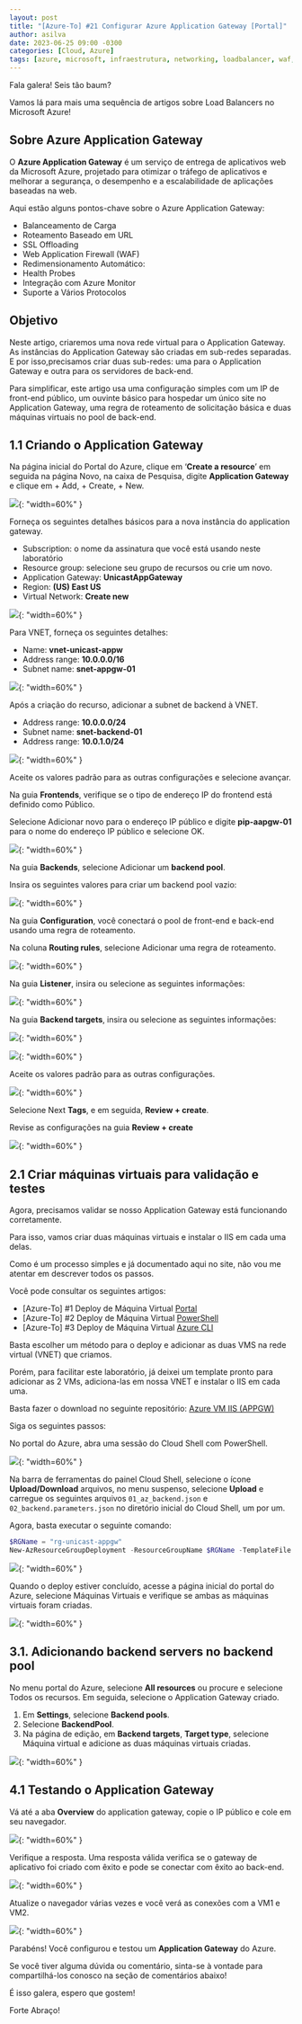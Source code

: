 ```yaml
---
layout: post
title: "[Azure-To] #21 Configurar Azure Application Gateway [Portal]"
author: asilva
date: 2023-06-25 09:00 -0300
categories: [Cloud, Azure]
tags: [azure, microsoft, infraestrutura, networking, loadbalancer, waf, gateway, applicationgateway]
---
```


Fala galera! Seis tão baum?

Vamos lá para mais uma sequência de artigos sobre Load Balancers no Microsoft Azure!

## **Sobre Azure Application Gateway**

O **Azure Application Gateway** é um serviço de entrega de aplicativos web da Microsoft Azure, projetado para otimizar o tráfego de aplicativos e melhorar a segurança, o desempenho e a escalabilidade de aplicações baseadas na web.

Aqui estão alguns pontos-chave sobre o Azure Application Gateway:

- Balanceamento de Carga
- Roteamento Baseado em URL
- SSL Offloading
- Web Application Firewall (WAF)
- Redimensionamento Automático:
- Health Probes
- Integração com Azure Monitor
- Suporte a Vários Protocolos

## **Objetivo**

Neste artigo, criaremos uma nova rede virtual para o Application Gateway. As instâncias do Application Gateway são criadas em sub-redes separadas. E por isso,precisamos criar duas sub-redes: uma para o Application Gateway e outra para os servidores de back-end.

Para simplificar, este artigo usa uma configuração simples com um IP de front-end público, um ouvinte básico para hospedar um único site no Application Gateway, uma regra de roteamento de solicitação básica e duas máquinas virtuais no pool de back-end.

## **1.1 Criando o Application Gateway**

Na página inicial do Portal do Azure, clique em ‘**Create a resource**’ em seguida na página Novo, na caixa de Pesquisa, digite **Application Gateway** e clique em + Add, + Create, + New.

![](/assets/img/73/appgw01.png){: "width=60%" }

Forneça os seguintes detalhes básicos para a nova instância do application gateway.

- Subscription: o nome da assinatura que você está usando neste laboratório
- Resource group: selecione seu grupo de recursos ou crie um novo.
- Application Gateway: **UnicastAppGateway**
- Region: **(US) East US**
- Virtual Network: **Create new**

![](/assets/img/73/appgw02.png){: "width=60%" }

Para VNET, forneça os seguintes detalhes:

- Name: **vnet-unicast-appw**
- Address range: **10.0.0.0/16**
- Subnet name: **snet-appgw-01**

![](/assets/img/73/appgw03.png){: "width=60%" }

Após a criação do recurso, adicionar a subnet de backend à VNET.

- Address range: **10.0.0.0/24**
- Subnet name: **snet-backend-01**
- Address range: **10.0.1.0/24**

![](/assets/img/73/appgw04.png){: "width=60%" }

Aceite os valores padrão para as outras configurações e selecione avançar.

Na guia **Frontends**, verifique se o tipo de endereço IP do frontend está definido como Público.

Selecione Adicionar novo para o endereço IP público e digite **pip-aapgw-01** para o nome do endereço IP público e selecione OK.

![](/assets/img/73/appgw05.png){: "width=60%" }

Na guia **Backends**, selecione Adicionar um **backend pool**.

Insira os seguintes valores para criar um backend pool vazio:

![](/assets/img/73/appgw06.png){: "width=60%" }

Na guia **Configuration**, você conectará o pool de front-end e back-end usando uma regra de roteamento.

Na coluna **Routing rules**, selecione Adicionar uma regra de roteamento.

![](/assets/img/73/appgw07.png){: "width=60%" }

Na guia **Listener**, insira ou selecione as seguintes informações:

![](/assets/img/73/appgw08.png){: "width=60%" }

Na guia **Backend targets**, insira ou selecione as seguintes informações:

![](/assets/img/73/appgw09.png){: "width=60%" }

![](/assets/img/73/appgw10.png){: "width=60%" }

Aceite os valores padrão para as outras configurações.

![](/assets/img/73/appgw11.png){: "width=60%" }

Selecione Next **Tags**, e em seguida, **Review + create**.

Revise as configurações na guia **Review + create**

![](/assets/img/73/appgw12.png){: "width=60%" }

## **2.1 Criar máquinas virtuais para validação e testes**

Agora, precisamos validar se nosso Application Gateway está funcionando corretamente.

Para isso, vamos criar duas máquinas virtuais e instalar o IIS em cada uma delas.

Como é um processo simples e já documentado aqui no site, não vou me atentar em descrever todos os passos.

Você pode consultar os seguintes artigos:

- [Azure-To] #1 Deploy de Máquina Virtual [Portal](https://unicast.com.br/posts/azure-to-1-deploy-de-maquina-virtual-portal/)
- [Azure-To] #2 Deploy de Máquina Virtual [PowerShell](https://unicast.com.br/posts/azure-to-2-deploy-de-maquina-virtual-powershell/)
- [Azure-To] #3 Deploy de Máquina Virtual [Azure CLI](https://unicast.com.br/posts/azure-to-3-deploy-de-maquina-virtual-azure-cli/)

Basta escolher um método para o deploy e adicionar as duas VMS na rede virtual (VNET) que criamos.

Porém, para facilitar este laboratório, já deixei um template pronto para adicionar as 2 VMs, adiciona-las em nossa VNET e instalar o IIS em cada uma.

Basta fazer o download no seguinte repositório: <a href="https://github.com/asilvajunior/azure-script-tools/tree/main/Azure%20VM%20IIS%20(APPGW)" target="_blank"> Azure VM IIS (APPGW)</a>

Siga os seguintes passos:

No portal do Azure, abra uma sessão do Cloud Shell com PowerShell.

![](/assets/img/73/appgw13.png){: "width=60%" }

Na barra de ferramentas do painel Cloud Shell, selecione o ícone **Upload/Download**  arquivos, no menu suspenso, selecione **Upload** e carregue os seguintes arquivos `01_az_backend.json` e `02_backend.parameters.json` no diretório inicial do Cloud Shell, um por um.

Agora, basta executar o seguinte comando:

````powershell
$RGName = "rg-unicast-appgw"
New-AzResourceGroupDeployment -ResourceGroupName $RGName -TemplateFile 01_az_backend.json -TemplateParameterFile 02_az_backend.parameters.json
````

![](/assets/img/73/appgw14.png){: "width=60%" }

Quando o deploy estiver concluído, acesse a página inicial do portal do Azure, selecione Máquinas Virtuais e verifique se ambas as máquinas virtuais foram criadas.

![](/assets/img/73/appgw15.png){: "width=60%" }

## **3.1. Adicionando backend servers no backend pool**

No menu portal do Azure, selecione **All resources** ou procure e selecione Todos os recursos. Em seguida, selecione o Application Gateway criado.

1. Em **Settings**, selecione **Backend pools**.
2. Selecione **BackendPool**.
3. Na página de edição, em **Backend targets**, **Target type**, selecione Máquina virtual e adicione as duas máquinas virtuais criadas.

![](/assets/img/73/appgw16.png){: "width=60%" }

## **4.1 Testando o Application Gateway**

Vá até a aba **Overview** do application gateway, copie o IP público e cole em seu navegador.

![](/assets/img/73/appgw17.png){: "width=60%" }

Verifique a resposta. Uma resposta válida verifica se o gateway de aplicativo foi criado com êxito e pode se conectar com êxito ao back-end.

![](/assets/img/73/appgw18.png){: "width=60%" }

Atualize o navegador várias vezes e você verá as conexões com a VM1 e VM2.

![](/assets/img/73/appgw19.png){: "width=60%" }

Parabéns! Você configurou e testou um **Application Gateway** do Azure.

Se você tiver alguma dúvida ou comentário, sinta-se à vontade para compartilhá-los conosco na seção de comentários abaixo!

É isso galera, espero que gostem!

Forte Abraço!

